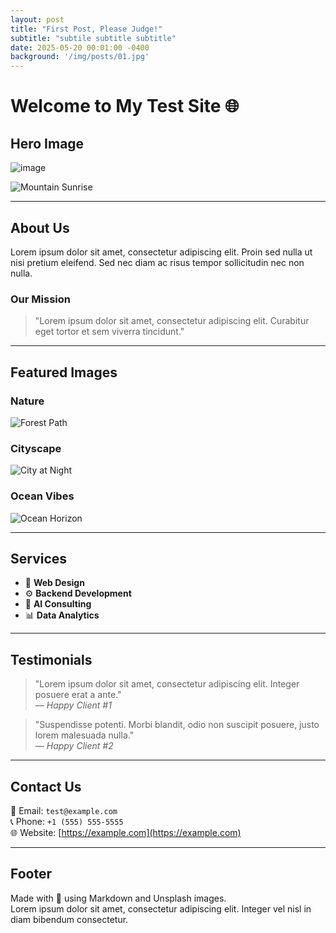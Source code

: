 ```yaml
---
layout: post
title: "First Post, Please Judge!"
subtitle: "subtile subtitle subtitle"
date: 2025-05-20 00:01:00 -0400
background: '/img/posts/01.jpg'
---
```


# Welcome to My Test Site 🌐

## Hero Image

![image](https://github.com/user-attachments/assets/abad85c0-1d83-4587-8872-bd7cd8118fa0)

![Mountain Sunrise](https://images.unsplash.com/photo-1506744038136-46273834b3fb?auto=format&fit=crop&w=1200&q=80)

---

## About Us

Lorem ipsum dolor sit amet, consectetur adipiscing elit. Proin sed nulla ut nisi pretium eleifend. Sed nec diam ac risus tempor sollicitudin nec non nulla.

### Our Mission

> "Lorem ipsum dolor sit amet, consectetur adipiscing elit. Curabitur eget tortor et sem viverra tincidunt."

---

## Featured Images

### Nature

![Forest Path](https://images.unsplash.com/photo-1501785888041-af3ef285b470?auto=format&fit=crop&w=800&q=80)

### Cityscape

![City at Night](https://images.unsplash.com/photo-1494526585095-c41746248156?auto=format&fit=crop&w=800&q=80)

### Ocean Vibes

![Ocean Horizon](https://images.unsplash.com/photo-1507525428034-b723cf961d3e?auto=format&fit=crop&w=800&q=80)

---

## Services

- 🌱 **Web Design**
- ⚙️ **Backend Development**
- 🧠 **AI Consulting**
- 📊 **Data Analytics**

---

## Testimonials

> "Lorem ipsum dolor sit amet, consectetur adipiscing elit. Integer posuere erat a ante."  
> — *Happy Client #1*

> "Suspendisse potenti. Morbi blandit, odio non suscipit posuere, justo lorem malesuada nulla."  
> — *Happy Client #2*

---

## Contact Us

📧 Email: `test@example.com`  
📞 Phone: `+1 (555) 555-5555`  
🌐 Website: [https://example.com](https://example.com)

---

## Footer

Made with 💖 using Markdown and Unsplash images.  
Lorem ipsum dolor sit amet, consectetur adipiscing elit. Integer vel nisl in diam bibendum consectetur.

